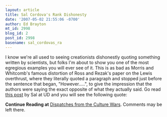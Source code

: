 ```yaml
---
layout: article
title: Sal Cordova's Rank Dishonesty
date: '2007-05-02 21:55:06 -0700'
author: Ed Brayton
mt_id: 2998
blog_id: 2
post_id: 2998
basename: sal_cordovas_ra
---
```

I know we're all used to seeing creationists dishonestly quoting something written by scientists, but folks I'm about to show you one of the most egregious examples you will ever see of it. This is as bad as Morris and Whitcomb's famous distortion of Ross and Rezak's paper on the Lewis overthrust, where they literally quoted a paragraph and stopped just before the sentence that began, "However.....", to give the impression that the authors were saying the exact opposite of what they actually said. Go read [this post](http://www.uncommondescent.com/education/darwin-dissed-by-doctors-but-a-design-revolution-continues-at-mit/) by Sal at UD and you will see the following quote:

**Continue Reading at** [Dispatches from the Culture Wars](http://scienceblogs.com/dispatches/2007/05/sal_cordovas_rank_dishonesty.php). Comments may be left there.
